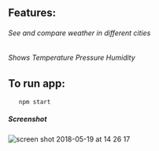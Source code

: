 ## Features:

###### See and compare weather in different cities
###### Shows Temperature	Pressure	Humidity

## To run app:

```npm install
   npm start
```


##### Screenshot

![screen shot 2018-05-19 at 14 26 17](https://user-images.githubusercontent.com/39372609/40268589-c9f964f4-5b70-11e8-880d-6740f2c5215e.png)
